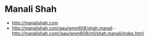 # Manali Shah

- http://manalishah.com
- http://manalishah.com/aau/wnm608/shah.manali
-http://manalishah.com//aau/wnm608/m1/shah.manali/index.html